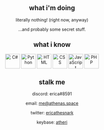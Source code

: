 <div align="center">

## what i'm doing
literally nothing! (right now, anyway)

...and probably some secret stuff.

## what i know
<img width=48 alt="C#" title="C#" src="https://raw.githubusercontent.com/konpa/devicon/master/icons/csharp/csharp-original.svg"/>

<img width=48 alt="Python" title="Python" src="https://raw.githubusercontent.com/konpa/devicon/master/icons/python/python-original.svg"/>

<img width=48 alt="HTML" title="HTML" src="https://raw.githubusercontent.com/konpa/devicon/master/icons/html5/html5-original-wordmark.svg"/>

<img width=48 alt="CSS" title="CSS" src="https://raw.githubusercontent.com/konpa/devicon/master/icons/css3/css3-original-wordmark.svg"/>

<img width=48 alt="JavaScript" title="JavaScript" src="https://raw.githubusercontent.com/konpa/devicon/master/icons/javascript/javascript-original.svg"/>

<img width=48 alt="PHP" title="PHP... reluctantly." src="https://raw.githubusercontent.com/konpa/devicon/master/icons/php/php-plain.svg"/>

## stalk me
discord: erica#8591

email: [me@athenas.space][email]

twitter: [ericathesnark][twitter]

keybase: [atheri][keybase]

</div>

<!-- hyperlinks -->
[email]: mailto:me@athenas.space
[twitter]: https://twitter.com/ericathesnark
[keybase]: https://keybase.io/atheri
